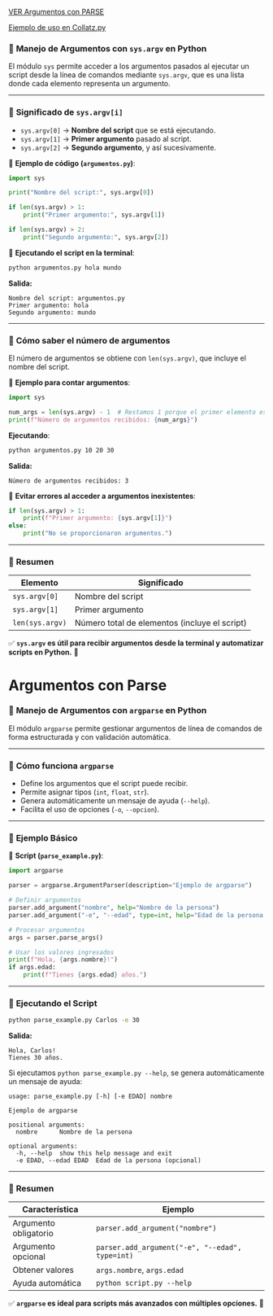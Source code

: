 [VER Argumentos con PARSE](#argumentos-con-parse)

[Ejemplo de uso en Collatz.py](../python/pruebas/Collatz.py)

### 📌 **Manejo de Argumentos con `sys.argv` en Python**

El módulo `sys` permite acceder a los argumentos pasados al ejecutar un script desde la línea de comandos mediante `sys.argv`, que es una lista donde cada elemento representa un argumento.

---

### 🔹 **Significado de `sys.argv[i]`**
- `sys.argv[0]` → **Nombre del script** que se está ejecutando.
- `sys.argv[1]` → **Primer argumento** pasado al script.
- `sys.argv[2]` → **Segundo argumento**, y así sucesivamente.

📌 **Ejemplo de código (`argumentos.py`)**:
```python
import sys

print("Nombre del script:", sys.argv[0])

if len(sys.argv) > 1:
    print("Primer argumento:", sys.argv[1])

if len(sys.argv) > 2:
    print("Segundo argumento:", sys.argv[2])
```

📌 **Ejecutando el script en la terminal**:
```sh
python argumentos.py hola mundo
```
**Salida:**
```
Nombre del script: argumentos.py
Primer argumento: hola
Segundo argumento: mundo
```

---

### 🔹 **Cómo saber el número de argumentos**
El número de argumentos se obtiene con `len(sys.argv)`, que incluye el nombre del script.

📌 **Ejemplo para contar argumentos**:
```python
import sys

num_args = len(sys.argv) - 1  # Restamos 1 porque el primer elemento es el script
print(f"Número de argumentos recibidos: {num_args}")
```
**Ejecutando**:
```sh
python argumentos.py 10 20 30
```
**Salida:**
```
Número de argumentos recibidos: 3
```

📌 **Evitar errores al acceder a argumentos inexistentes**:
```python
if len(sys.argv) > 1:
    print(f"Primer argumento: {sys.argv[1]}")
else:
    print("No se proporcionaron argumentos.")
```

---

### 🔹 **Resumen**
| **Elemento** | **Significado** |
|-------------|----------------|
| `sys.argv[0]` | Nombre del script |
| `sys.argv[1]` | Primer argumento |
| `len(sys.argv)` | Número total de elementos (incluye el script) |

✅ **`sys.argv` es útil para recibir argumentos desde la terminal y automatizar scripts en Python.** 🚀

# Argumentos con Parse

### 📌 **Manejo de Argumentos con `argparse` en Python**  

El módulo `argparse` permite gestionar argumentos de línea de comandos de forma estructurada y con validación automática.

---

### 🔹 **Cómo funciona `argparse`**
- Define los argumentos que el script puede recibir.
- Permite asignar tipos (`int`, `float`, `str`).
- Genera automáticamente un mensaje de ayuda (`--help`).
- Facilita el uso de opciones (`-o`, `--opcion`).

---

### 🔹 **Ejemplo Básico**  
📌 **Script (`parse_example.py`)**:
```python
import argparse

parser = argparse.ArgumentParser(description="Ejemplo de argparse")

# Definir argumentos
parser.add_argument("nombre", help="Nombre de la persona")
parser.add_argument("-e", "--edad", type=int, help="Edad de la persona (opcional)")

# Procesar argumentos
args = parser.parse_args()

# Usar los valores ingresados
print(f"Hola, {args.nombre}!")
if args.edad:
    print(f"Tienes {args.edad} años.")
```

---

### 🔹 **Ejecutando el Script**
```sh
python parse_example.py Carlos -e 30
```
**Salida:**
```
Hola, Carlos!
Tienes 30 años.
```

Si ejecutamos `python parse_example.py --help`, se genera automáticamente un mensaje de ayuda:
```
usage: parse_example.py [-h] [-e EDAD] nombre

Ejemplo de argparse

positional arguments:
  nombre      Nombre de la persona

optional arguments:
  -h, --help  show this help message and exit
  -e EDAD, --edad EDAD  Edad de la persona (opcional)
```

---

### 🔹 **Resumen**
| **Característica** | **Ejemplo** |
|-------------------|------------|
| Argumento obligatorio | `parser.add_argument("nombre")` |
| Argumento opcional | `parser.add_argument("-e", "--edad", type=int)` |
| Obtener valores | `args.nombre`, `args.edad` |
| Ayuda automática | `python script.py --help` |

✅ **`argparse` es ideal para scripts más avanzados con múltiples opciones.** 🚀
